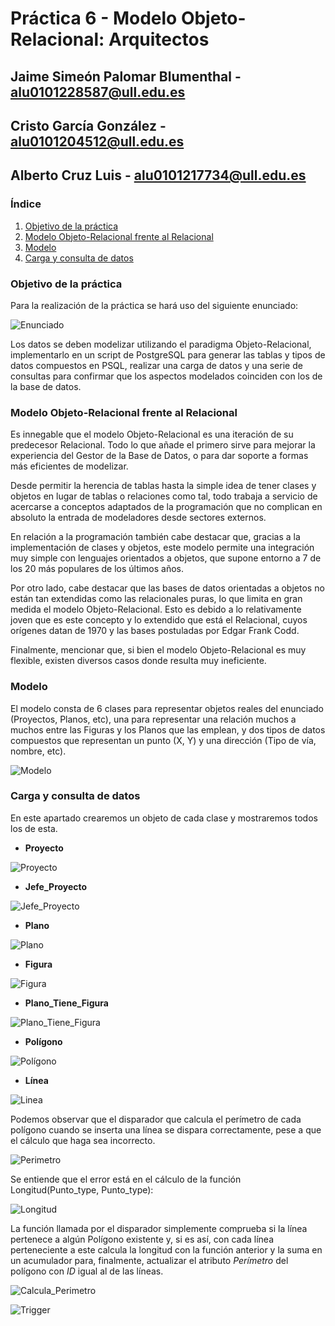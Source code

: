 # **Práctica 6 - Modelo Objeto-Relacional: Arquitectos**
## Jaime Simeón Palomar Blumenthal - alu0101228587@ull.edu.es
## Cristo García González - alu0101204512@ull.edu.es
## Alberto Cruz Luis - alu0101217734@ull.edu.es

### **Índice**
1. [Objetivo de la práctica](#objetivo)
2. [Modelo Objeto-Relacional frente al Relacional](#ORvsR)
3. [Modelo](#modelo)
4. [Carga y consulta de datos](#datos)

### **Objetivo de la práctica** <a name="objetivo"/>

Para la realización de la práctica se hará uso del siguiente enunciado:

![Enunciado](2022-01-26-08-27-03.png)

Los datos se deben modelizar utilizando el paradigma Objeto-Relacional, implementarlo en un script de PostgreSQL para generar las tablas y tipos de datos compuestos en PSQL, realizar una carga de datos y una serie de consultas para confirmar que los aspectos modelados coinciden con los de la base de datos.


### **Modelo Objeto-Relacional frente al Relacional** <a name="ORvsR"/>

Es innegable que el modelo Objeto-Relacional es una iteración de su predecesor Relacional. Todo lo que añade el primero sirve para mejorar la experiencia del Gestor de la Base de Datos, o para dar soporte a formas más eficientes de modelizar.

Desde permitir la herencia de tablas hasta la simple idea de tener clases y objetos en lugar de tablas o relaciones como tal, todo trabaja a servicio de acercarse a conceptos adaptados de la programación que no complican en absoluto la entrada de modeladores desde sectores externos.

En relación a la programación también cabe destacar que, gracias a la implementación de clases y objetos, este modelo permite una integración muy simple con lenguajes orientados a objetos, que supone entorno a 7 de los 20 más populares de los últimos años.

Por otro lado, cabe destacar que las bases de datos orientadas a objetos no están tan extendidas como las relacionales puras, lo que limita en gran medida el modelo Objeto-Relacional. Esto es debido a lo relativamente joven que es este concepto y lo extendido que está el Relacional, cuyos orígenes datan de 1970 y las bases postuladas por Edgar Frank Codd.

Finalmente, mencionar que, si bien el modelo Objeto-Relacional es muy flexible, existen diversos casos donde resulta muy ineficiente.

### **Modelo** <a name="modelo"/>

El modelo consta de 6 clases para representar objetos reales del enunciado (Proyectos, Planos, etc), una para representar una relación muchos a muchos entre las Figuras y los Planos que las emplean, y dos tipos de datos compuestos que representan un punto (X, Y) y una dirección (Tipo de vía, nombre, etc).

![Modelo](Práctica_OR.drawio.png)

### **Carga y consulta de datos** <a name="datos"/>
En este apartado crearemos un objeto de cada clase y mostraremos todos los de esta.

* **Proyecto**

![Proyecto](2022-01-26-12-35-27.png)

* **Jefe_Proyecto**

![Jefe_Proyecto](2022-01-26-12-37-23.png)

* **Plano**

![Plano](2022-01-26-12-38-56.png)

* **Figura**

![Figura](2022-01-26-12-40-33.png)

* **Plano_Tiene_Figura**

![Plano_Tiene_Figura](2022-01-26-12-41-31.png)

* **Polígono**

![Polígono](2022-01-26-12-43-03.png)

* **Línea**

![Linea](2022-01-26-12-46-37.png)

Podemos observar que el disparador que calcula el perímetro de cada polígono cuando se inserta una línea se dispara correctamente, pese a que el cálculo que haga sea incorrecto.

![Perimetro](2022-01-26-12-48-23.png)

Se entiende que el error está en el cálculo de la función Longitud(Punto_type, Punto_type):

![Longitud](2022-01-26-12-49-51.png)

La función llamada por el disparador simplemente comprueba si la línea pertenece a algún Polígono existente y, si es así, con cada línea perteneciente a este calcula la longitud con la función anterior y la suma en un acumulador para, finalmente, actualizar el atributo _Perímetro_ del polígono con _ID_ igual al de las líneas.

![Calcula_Perimetro](2022-01-26-12-52-14.png)

![Trigger](2022-01-26-12-52-38.png)
